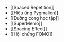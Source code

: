 - [[Spaced Repetition]]
- [[Hiệu ứng Pygmalion]]
- [[Đường cong học tập]]
- [[SuperMemo]]
- [[Spacing Effect]]
- [[Hội chứng FOMO]]
